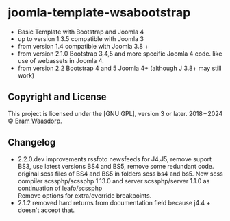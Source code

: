 # joomla-template-wsabootstrap
- Basic Template with Bootstrap and Joomla 4
- up to version 1.3.5 compatible with Joomla 3
- from version 1.4 compatible with Joomla 3.8 +
- from version 2.1.0 Bootstrap 3,4,5 and more specific Joomla 4 code. like use of webassets in Joomla 4.
- from version 2.2 Bootstrap 4 and 5 Joomla 4+ (although J 3.8+ may still work)
## Copyright and License

This project is licensed under the [GNU GPL], version 3 or later.
2018&thinsp;&ndash;&thinsp;2024 &copy; [Bram Waasdorp](http://www.waasdorpsoekhan.nl).

## Changelog
* 2.2.0.dev improvements rssfoto newsfeeds for J4,J5, remove suport BS3, use latest versions BS4 and BS5, remove some redundant code.
    original scss files of BS4 and BS5 in folders scss bs4 and bs5.
    New scss compiler scssphp/scssphp 1.13.0 and server scssphp/server 1.1.0 as continuation of leafo/scssphp   
    Remove options for extra/override breakpoints.   
* 2.1.2 removed hard returns from documentation field because j4.4 + doesn't accept that.
